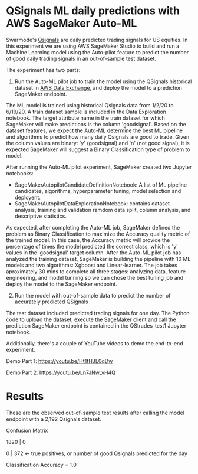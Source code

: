 # QSignals ML daily predictions with AWS SageMaker Auto-ML 
Swarmode's [Qsignals](https://www.swarmode.ai/products/qsignals/) are daily predicted trading signals for US equities.
In this experiment we are using AWS SageMaker Studio to build and run a Machine Learning model using the Auto-pilot feature to predict the number of good daily trading signals in an out-of-sample test dataset.

The experiment has two parts:

1. Run the Auto-ML pilot job to train the model using the QSignals historical dataset in [AWS Data Exchange](https://aws.amazon.com/marketplace/pp/prodview-ausl6zaqiknve?ref_=srh_res_product_title), and deploy the model to a prediction SageMaker endpoint.

The ML model is trained using historical Qsignals data from 1/2/20 to 6/19/20. A train dataset sample is included in the Data Exploration notebook.
The target attribute name in the train dataset for which SageMaker will make predictions is the column 'goodsignal'. Based on the dataset features, we expect the Auto-ML determine the best ML pipeline and algorithms to predict how many daily Qsignals are good to trade.
Given the column values are binary: 'y' (goodsignal) and 'n' (not good signal), it is expected SageMaker will suggest a Binary Classification type of problem to model.

After running the Auto-ML pilot experiment, SageMaker created two Jupyter notebooks:
* SageMakerAutopilotCandidateDefinitionNotebook: A list of ML pipeline candidates, algorithms, hyperparameter tuning, model selection and deployent.
* SageMakerAutopilotDataExplorationNotebook: contains dataset analysis, training and validation ramdom data split, column analysis, and descriptive statistics.

As expected, after completing the Auto-ML job, SageMaker defined the problem as Binary Classification to maximize the Accuracy quality metric of the trained model. In this case, the Accuracy metric will provide the percentage of times the model predicted the correct class, which is 'y' values in the 'goodsignal' target column.
After the Auto-ML pilot job has analyzed the training dataset, SageMaker is building the pipeline with 10 ML models and two algorithms: Xgboost and Linear-learner.
The job takes aproximately 30 mins to complete all three stages: analyzing data, feature engineering, and model tunning so we can chose the best tuning job and deploy the model to the SageMaker endpoint.

2. Run the model with out-of-sample data to predict the number of accurately predicted QSignals

The test dataset included predicted trading signals for one day.
The Python code to upload the dataset, execute the SageMaker client and call the prediction SageMaker endpoint is contained in the QStrades_test1 Jupyter notebook.

Additionally, there's a couple of YouTube videos to demo the end-to-end experiment.

Demo Part 1: https://youtu.be/Ht1fHJL0qDw

Demo Part 2: https://youtu.be/Ln7JNw_vH4Q

# Results
These are the observed out-of-sample test results after calling the model endpoint with a 2,192 Qsignals dataset.

Confusion Matrix

1820 | 0

0 | 372 <- true positives, or number of good Qsignals predicted for the day

Classification Accuracy = 1.0

